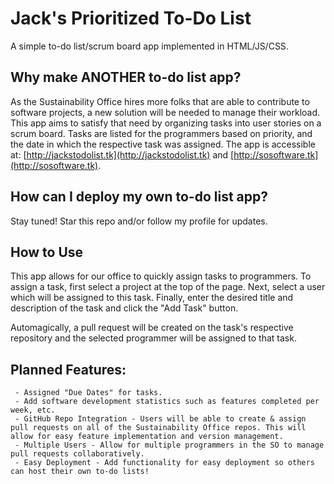 # Jack's Prioritized To-Do List
A simple to-do list/scrum board app implemented in HTML/JS/CSS.
## Why make ANOTHER to-do list app?
As the Sustainability Office hires more folks that are able to contribute to software projects, a new solution will be needed to manage their workload. This app aims to satisfy that need by organizing tasks into user stories on a scrum board. Tasks are listed for the programmers based on priority, and the date in which the respective task was assigned. The app is accessible at: [http://jackstodolist.tk](http://jackstodolist.tk) and [http://sosoftware.tk](http://sosoftware.tk).
## How can I deploy my own to-do list app?
Stay tuned! Star this repo and/or follow my profile for updates.
## How to Use
This app allows for our office to quickly assign tasks to programmers. To assign a task, first select a project at the top of the page. Next, select a user which will be assigned to this task. Finally, enter the desired title and description of the task and click the "Add Task" button.

Automagically, a pull request will be created on the task's respective repository and the selected programmer will be assigned to that task.
## Planned Features:
	 - Assigned "Due Dates" for tasks.
	 - Add software development statistics such as features completed per week, etc.
	 - GitHub Repo Integration - Users will be able to create & assign pull requests on all of the Sustainability Office repos. This will allow for easy feature implementation and version management.
	 - Multiple Users - Allow for multiple programmers in the SO to manage pull requests collaboratively.
	 - Easy Deployment - Add functionality for easy deployment so others can host their own to-do lists!
